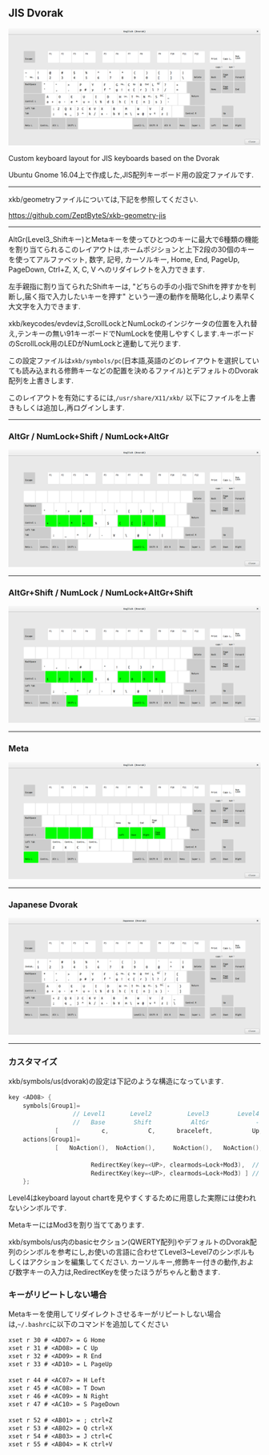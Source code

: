 ## JIS Dvorak


![](https://github.com/ZeptByteS/xkb-jis-dvorak/blob/master/pictures/jis_dvorak_en.png)


Custom keyboard layout for JIS keyboards based on the Dvorak


Ubuntu Gnome 16.04上で作成した,JIS配列キーボード用の設定ファイルです.


---
xkb/geometryファイルについては,下記を参照してください.


https://github.com/ZeptByteS/xkb-geometry-jis


---
AltGr(Level3_Shiftキー)とMetaキーを使ってひとつのキーに最大で6種類の機能を割り当てられるこのレイアウトは,ホームポジションと上下2段の30個のキーを使ってアルファベット, 数字, 記号, カーソルキー, Home, End, PageUp, PageDown, Ctrl+Z, X, C, V へのリダイレクトを入力できます.

左手親指に割り当てられたShiftキーは, "どちらの手の小指でShiftを押すかを判断し,届く指で入力したいキーを押す" という一連の動作を簡略化し,より素早く大文字を入力できます.


xkb/keycodes/evdevは,ScrollLockとNumLockのインジケータの位置を入れ替え,テンキーの無い91キーボードでNumLockを使用しやすくします.キーボードのScrollLock用のLEDがNumLockと連動して光ります.


この設定ファイルは```xkb/symbols/pc```(日本語,英語のどのレイアウトを選択していても読み込まれる修飾キーなどの配置を決めるファイル)とデフォルトのDvorak配列を上書きします.


このレイアウトを有効にするには,```/usr/share/X11/xkb/``` 以下にファイルを上書きもしくは追加し,再ログインします.


---

### AltGr / NumLock+Shift / NumLock+AltGr
![](https://github.com/ZeptByteS/xkb-jis-dvorak/blob/master/pictures/level3_numlock%2Bshift_numlock%2Blevel3.png)

---

### AltGr+Shift / NumLock / NumLock+AltGr+Shift
![](https://github.com/ZeptByteS/xkb-jis-dvorak/blob/master/pictures/level3%2Bshift_numlock_numlock%2Blevel3%2Bshift.png)

---

### Meta
![](https://github.com/ZeptByteS/xkb-jis-dvorak/blob/master/pictures/meta.png)

---

### Japanese Dvorak
![](https://github.com/ZeptByteS/xkb-jis-dvorak/blob/master/pictures/jis_dvorak_jp.png)

---


### カスタマイズ

xkb/symbols/us(dvorak)の設定は下記のような構造になっています.

```c
key <AD08> {
    symbols[Group1]=
                  // Level1       Level2          Level3        Level4          Level5
                  //   Base        Shift           AltGr             -     AltGr+Shift
             [            c,           C,      braceleft,           Up,      braceleft ],
    actions[Group1]= 
             [   NoAction(),  NoAction(),     NoAction(),   NoAction(),     NoAction(),
             
                       RedirectKey(key=<UP>, clearmods=Lock+Mod3),  //  Level6  Meta
                       RedirectKey(key=<UP>, clearmods=Lock+Mod3) ] //  Level7  Meta+Shift
    };
```     
    
Level4はkeyboard layout chartを見やすくするために用意した実際には使われないシンボルです.


MetaキーにはMod3を割り当ててあります.

xkb/symbols/us内のbasicセクション(QWERTY配列)やデフォルトのDvorak配列のシンボルを参考にし,お使いの言語に合わせてLevel3~Level7のシンボルもしくはアクションを編集してください. カーソルキー,修飾キー付きの動作,および数字キーの入力は,RedirectKeyを使ったほうがちゃんと動きます.


### キーがリピートしない場合


Metaキーを使用してリダイレクトさせるキーがリピートしない場合は,```~/.bashrc```に以下のコマンドを追加してください


    xset r 30 # <AD07> = G Home
    xset r 31 # <AD08> = C Up
    xset r 32 # <AD09> = R End
    xset r 33 # <AD10> = L PageUp
    
    xset r 44 # <AC07> = H Left
    xset r 45 # <AC08> = T Down
    xset r 46 # <AC09> = N Right
    xset r 47 # <AC10> = S PageDown
    
    xset r 52 # <AB01> = ; ctrl+Z
    xset r 53 # <AB02> = Q ctrl+X
    xset r 54 # <AB03> = J ctrl+C
    xset r 55 # <AB04> = K ctrl+V
